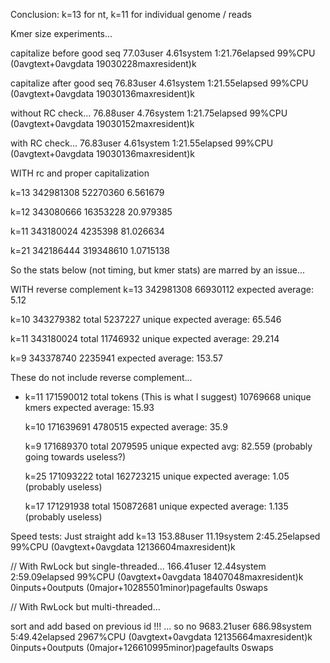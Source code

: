 Conclusion: k=13 for nt, k=11 for individual genome / reads

Kmer size experiments...

capitalize before good seq
77.03user 4.61system 1:21.76elapsed 99%CPU (0avgtext+0avgdata 19030228maxresident)k

capitalize after good seq
76.83user 4.61system 1:21.55elapsed 99%CPU (0avgtext+0avgdata 19030136maxresident)k


without RC check...
76.88user 4.76system 1:21.75elapsed 99%CPU (0avgtext+0avgdata 19030152maxresident)k

with RC check...
76.83user 4.61system 1:21.55elapsed 99%CPU (0avgtext+0avgdata 19030136maxresident)k


WITH rc and proper capitalization

k=13
    342981308
     52270360
     6.561679

k=12
    343080666
     16353228
    20.979385

k=11
    343180024
      4235398
    81.026634

k=21
    342186444
    319348610
    1.0715138

So the stats below (not timing, but kmer stats) are marred by an issue...

WITH reverse complement
   k=13 342981308
         66930112
         expected average: 5.12

   k=10 343279382 total
          5237227 unique
          expected average: 65.546

   k=11 343180024 total 
         11746932 unique
          expected average: 29.214

   k=9  343378740
          2235941
        expected average: 153.57


   These do not include reverse complement...
 * k=11 171590012 total tokens (This is what I suggest)
         10769668 unique kmers
         expected average: 15.93
   
   k=10 171639691
          4780515
         expected average: 35.9

   k=9  171689370 total
          2079595 unique
          expected avg: 82.559 (probably going towards useless?)

   k=25 171093222 total
        162723215 unique
        expected average: 1.05 (probably useless)

   k=17 171291938 total
        150872681 unique
        expected average: 1.135 (probably useless)

Speed tests:
Just straight add
k=13
153.88user 11.19system 2:45.25elapsed 99%CPU (0avgtext+0avgdata 12136604maxresident)k

// With RwLock but single-threaded...
166.41user 12.44system 2:59.09elapsed 99%CPU (0avgtext+0avgdata 18407048maxresident)k
0inputs+0outputs (0major+10285501minor)pagefaults 0swaps

// With RwLock but multi-threaded...

sort and add based on previous id !!! ... so no
9683.21user 686.98system 5:49.42elapsed 2967%CPU (0avgtext+0avgdata 12135664maxresident)k
0inputs+0outputs (0major+126610995minor)pagefaults 0swaps